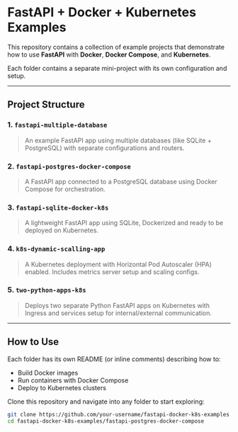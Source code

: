 # FastAPI + Docker + Kubernetes Examples

This repository contains a collection of example projects that demonstrate how to use **FastAPI** with **Docker**, **Docker Compose**, and **Kubernetes**.

Each folder contains a separate mini-project with its own configuration and setup.

---

## Project Structure

### 1. `fastapi-multiple-database`
> An example FastAPI app using multiple databases (like SQLite + PostgreSQL) with separate configurations and routers.

### 2. `fastapi-postgres-docker-compose`
> A FastAPI app connected to a PostgreSQL database using Docker Compose for orchestration.

### 3. `fastapi-sqlite-docker-k8s`
> A lightweight FastAPI app using SQLite, Dockerized and ready to be deployed on Kubernetes.

### 4. `k8s-dynamic-scalling-app`
> A Kubernetes deployment with Horizontal Pod Autoscaler (HPA) enabled. Includes metrics server setup and scaling configs.

### 5. `two-python-apps-k8s`
> Deploys two separate Python FastAPI apps on Kubernetes with Ingress and services setup for internal/external communication.

---

## How to Use

Each folder has its own README (or inline comments) describing how to:
- Build Docker images
- Run containers with Docker Compose
- Deploy to Kubernetes clusters

Clone this repository and navigate into any folder to start exploring:
```bash
git clone https://github.com/your-username/fastapi-docker-k8s-examples.git
cd fastapi-docker-k8s-examples/fastapi-postgres-docker-compose
